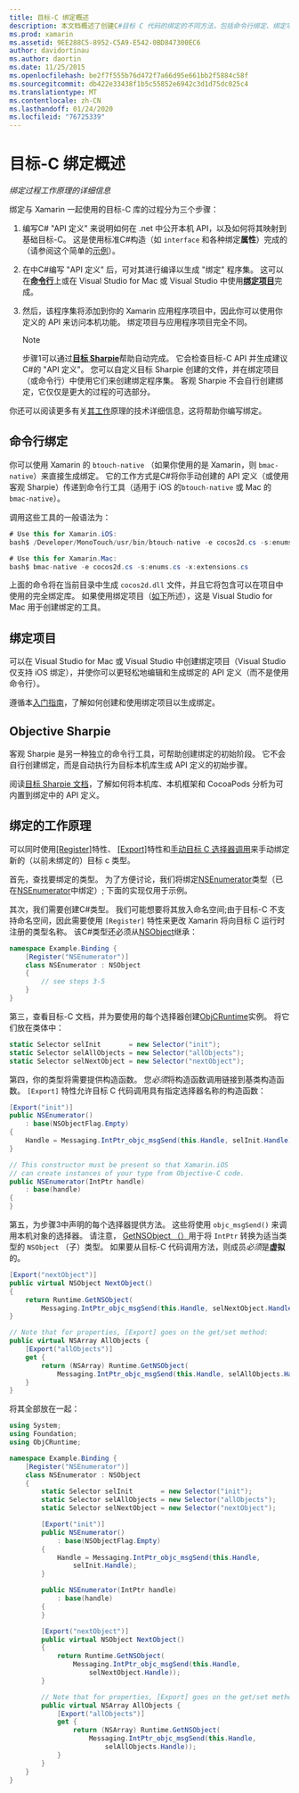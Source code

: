 ```yaml
---
title: 目标-C 绑定概述
description: 本文档概述了创建C#目标 C 代码的绑定的不同方法，包括命令行绑定、绑定项目和目标 Sharpie。 还介绍了绑定的工作原理。
ms.prod: xamarin
ms.assetid: 9EE288C5-8952-C5A9-E542-0BD847300EC6
author: davidortinau
ms.author: daortin
ms.date: 11/25/2015
ms.openlocfilehash: be2f7f555b76d472f7a66d95e661bb2f5884c58f
ms.sourcegitcommit: db422e33438f1b5c55852e6942c3d1d75dc025c4
ms.translationtype: MT
ms.contentlocale: zh-CN
ms.lasthandoff: 01/24/2020
ms.locfileid: "76725339"
---
```

# <a name="overview-of-objective-c-bindings"></a>目标-C 绑定概述

_绑定过程工作原理的详细信息_

绑定与 Xamarin 一起使用的目标-C 库的过程分为三个步骤：

1. 编写C# "API 定义" 来说明如何在 .net 中公开本机 API，以及如何将其映射到基础目标-C。 这是使用标准C#构造（如 `interface` 和各种绑定**属性**）完成的（请参阅这个简单的[示例](~/cross-platform/macios/binding/objective-c-libraries.md#Binding_an_API)）。

2. 在中C#编写 "API 定义" 后，可对其进行编译以生成 "绑定" 程序集。 这可以在[**命令行**](#commandline)上或在 Visual Studio for Mac 或 Visual Studio 中使用[**绑定项目**](#bindingproject)完成。

3. 然后，该程序集将添加到你的 Xamarin 应用程序项目中，因此你可以使用你定义的 API 来访问本机功能。
   绑定项目与应用程序项目完全不同。

   > [!NOTE]
   > 步骤1可以通过[**目标 Sharpie**](#objectivesharpie)帮助自动完成。 它会检查目标-C API 并生成建议C#的 "API 定义"。 您可以自定义目标 Sharpie 创建的文件，并在绑定项目（或命令行）中使用它们来创建绑定程序集。 客观 Sharpie 不会自行创建绑定，它仅仅是更大的过程的可选部分。

你还可以阅读更多有关[其工作](#howitworks)原理的技术详细信息，这将帮助你编写绑定。

<a name="Command_Line_Bindings" /><a name="commandline" />

## <a name="command-line-bindings"></a>命令行绑定

你可以使用 Xamarin 的 `btouch-native` （如果你使用的是 Xamarin，则 `bmac-native`）来直接生成绑定。 它的工作方式是C#将你手动创建的 API 定义（或使用客观 Sharpie）传递到命令行工具（适用于 iOS 的`btouch-native` 或 Mac 的 `bmac-native`）。

调用这些工具的一般语法为：

```csharp
# Use this for Xamarin.iOS:
bash$ /Developer/MonoTouch/usr/bin/btouch-native -e cocos2d.cs -s:enums.cs -x:extensions.cs
```

```csharp
# Use this for Xamarin.Mac:
bash$ bmac-native -e cocos2d.cs -s:enums.cs -x:extensions.cs
```

上面的命令将在当前目录中生成 `cocos2d.dll` 文件，并且它将包含可以在项目中使用的完全绑定库。 如果使用绑定项目（[如下](#bindingproject)所述），这是 Visual Studio for Mac 用于创建绑定的工具。

<a name="bindingproject" />

## <a name="binding-project"></a>绑定项目

可以在 Visual Studio for Mac 或 Visual Studio 中创建绑定项目（Visual Studio 仅支持 iOS 绑定），并使你可以更轻松地编辑和生成绑定的 API 定义（而不是使用命令行）。

遵循本[入门指南](~/cross-platform/macios/binding/objective-c-libraries.md#Getting_Started)，了解如何创建和使用绑定项目以生成绑定。

<a name="objectivesharpie" />

## <a name="objective-sharpie"></a>Objective Sharpie

客观 Sharpie 是另一种独立的命令行工具，可帮助创建绑定的初始阶段。 它不会自行创建绑定，而是自动执行为目标本机库生成 API 定义的初始步骤。

阅读[目标 Sharpie 文档](~/cross-platform/macios/binding/objective-sharpie/index.md)，了解如何将本机库、本机框架和 CocoaPods 分析为可内置到绑定中的 API 定义。

<a name="howitworks" />

## <a name="how-binding-works"></a>绑定的工作原理

可以同时使用[[Register]](xref:Foundation.RegisterAttribute)特性、 [[Export]](xref:Foundation.ExportAttribute)特性和[手动目标 C 选择器调用](~/ios/internals/objective-c-selectors.md)来手动绑定新的（以前未绑定的）目标 c 类型。

首先，查找要绑定的类型。 为了方便讨论，我们将绑定[NSEnumerator](https://developer.apple.com/documentation/foundation/nsenumerator)类型（已在[NSEnumerator](xref:Foundation.NSEnumerator)中绑定）; 下面的实现仅用于示例。

其次，我们需要创建C#类型。 我们可能想要将其放入命名空间;由于目标-C 不支持命名空间，因此需要使用 `[Register]` 特性来更改 Xamarin 将向目标 C 运行时注册的类型名称。 该C#类型还必须从[NSObject](xref:Foundation.NSObject)继承：

```csharp
namespace Example.Binding {
    [Register("NSEnumerator")]
    class NSEnumerator : NSObject
    {
        // see steps 3-5
    }
}
```

第三，查看目标-C 文档，并为要使用的每个选择器创建[ObjCRuntime](xref:ObjCRuntime.Selector)实例。 将它们放在类体中：

```csharp
static Selector selInit       = new Selector("init");
static Selector selAllObjects = new Selector("allObjects");
static Selector selNextObject = new Selector("nextObject");
```

第四，你的类型将需要提供构造函数。 您*必须*将构造函数调用链接到基类构造函数。 `[Export]` 特性允许目标 C 代码调用具有指定选择器名称的构造函数：

```csharp
[Export("init")]
public NSEnumerator()
    : base(NSObjectFlag.Empty)
{
    Handle = Messaging.IntPtr_objc_msgSend(this.Handle, selInit.Handle);
}
```

```csharp
// This constructor must be present so that Xamarin.iOS
// can create instances of your type from Objective-C code.
public NSEnumerator(IntPtr handle)
    : base(handle)
{
}
```

第五，为步骤3中声明的每个选择器提供方法。 这些将使用 `objc_msgSend()` 来调用本机对象的选择器。 请注意， [GetNSObject （）](xref:ObjCRuntime.Runtime.GetNSObject*)用于将 `IntPtr` 转换为适当类型的 `NSObject` （子）类型。 如果要从目标-C 代码调用方法，则成员*必须*是**虚拟**的。

```csharp
[Export("nextObject")]
public virtual NSObject NextObject()
{
    return Runtime.GetNSObject(
        Messaging.IntPtr_objc_msgSend(this.Handle, selNextObject.Handle));
}
```

```csharp
// Note that for properties, [Export] goes on the get/set method:
public virtual NSArray AllObjects {
    [Export("allObjects")]
    get {
        return (NSArray) Runtime.GetNSObject(
            Messaging.IntPtr_objc_msgSend(this.Handle, selAllObjects.Handle));
    }
}
```

将其全部放在一起：

```csharp
using System;
using Foundation;
using ObjCRuntime;

namespace Example.Binding {
    [Register("NSEnumerator")]
    class NSEnumerator : NSObject
    {
        static Selector selInit       = new Selector("init");
        static Selector selAllObjects = new Selector("allObjects");
        static Selector selNextObject = new Selector("nextObject");

        [Export("init")]
        public NSEnumerator()
            : base(NSObjectFlag.Empty)
        {
            Handle = Messaging.IntPtr_objc_msgSend(this.Handle,
                selInit.Handle);
        }

        public NSEnumerator(IntPtr handle)
            : base(handle)
        {
        }

        [Export("nextObject")]
        public virtual NSObject NextObject()
        {
            return Runtime.GetNSObject(
                Messaging.IntPtr_objc_msgSend(this.Handle,
                    selNextObject.Handle));
        }

        // Note that for properties, [Export] goes on the get/set method:
        public virtual NSArray AllObjects {
            [Export("allObjects")]
            get {
                return (NSArray) Runtime.GetNSObject(
                    Messaging.IntPtr_objc_msgSend(this.Handle,
                        selAllObjects.Handle));
            }
        }
    }
}
```
